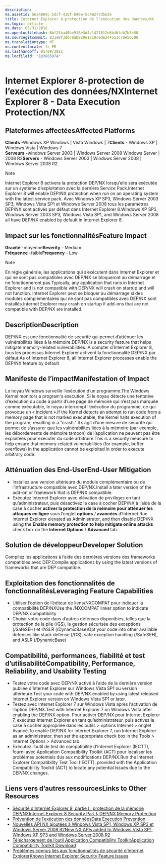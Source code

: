 ```yaml
---
description: .
ms.assetid: 56a4889c-5dcf-416f-b46e-5c48277d5636
title: Internet Explorer 8-protection de l’exécution des données/NX
ms.topic: article
ms.date: 05/31/2018
ms.openlocfilehash: 6bf23ba40be518e3d4c1421012e6b46fdb7b5e50
ms.sourcegitcommit: 831e8f3db78ab820e1710cede244553c70e50500
ms.translationtype: MT
ms.contentlocale: fr-FR
ms.lasthandoff: 01/08/2021
ms.locfileid: "103865974"
---
```

# <a name="internet-explorer-8---data-execution-protectionnx"></a><span data-ttu-id="3a6c4-103">Internet Explorer 8-protection de l’exécution des données/NX</span><span class="sxs-lookup"><span data-stu-id="3a6c4-103">Internet Explorer 8 - Data Execution Protection/NX</span></span>

## <a name="affected-platforms"></a><span data-ttu-id="3a6c4-104">Plateformes affectées</span><span class="sxs-lookup"><span data-stu-id="3a6c4-104">Affected Platforms</span></span>

 <span data-ttu-id="3a6c4-105">**Clients** -Windows XP Windows \| Vista Windows \| 7</span><span class="sxs-lookup"><span data-stu-id="3a6c4-105">**Clients** - Windows XP \| Windows Vista \| Windows 7</span></span>  
<span data-ttu-id="3a6c4-106">**Serveurs** -windows Server 2003 \| Windows Server 2008 Windows Server \| 2008 R2</span><span class="sxs-lookup"><span data-stu-id="3a6c4-106">**Servers** - Windows Server 2003 \| Windows Server 2008 \| Windows Server 2008 R2</span></span>  










> [!Note]  
> <span data-ttu-id="3a6c4-107">Internet Explorer 8 activera la protection DEP/NX lorsqu’elle sera exécutée sur un système d’exploitation avec la dernière Service Pack.</span><span class="sxs-lookup"><span data-stu-id="3a6c4-107">Internet Explorer 8 will enable DEP/NX protection when run on an operating system with the latest service pack.</span></span> <span data-ttu-id="3a6c4-108">Avec Windows XP SP3, Windows Server 2003 SP3, Windows Vista SP1 et Windows Server 2008 tous les paramètres DEP/NX sont activés par défaut dans Internet Explorer 8.</span><span class="sxs-lookup"><span data-stu-id="3a6c4-108">Windows XP SP3, Windows Server 2003 SP3, Windows Vista SP1, and Windows Server 2008 all have DEP/NX enabled by default in Internet Explorer 8.</span></span>

 

## <a name="feature-impact"></a><span data-ttu-id="3a6c4-109">Impact sur les fonctionnalités</span><span class="sxs-lookup"><span data-stu-id="3a6c4-109">Feature Impact</span></span>

<span data-ttu-id="3a6c4-110">**Gravité** -moyenne</span><span class="sxs-lookup"><span data-stu-id="3a6c4-110">**Severity** - Medium</span></span>  
<span data-ttu-id="3a6c4-111">**Fréquence** -faible</span><span class="sxs-lookup"><span data-stu-id="3a6c4-111">**Frequency** - Low</span></span>  

> [!Note]  
> <span data-ttu-id="3a6c4-112">En règle générale, les applications qui s’exécutent dans Internet Explorer et qui ne sont pas compatibles avec DEP/NX se bloqueront au démarrage et ne fonctionneront pas.</span><span class="sxs-lookup"><span data-stu-id="3a6c4-112">Typically, any application that runs in Internet Explorer and is not compatible with DEP/NX will crash on startup and will not function.</span></span> <span data-ttu-id="3a6c4-113">Internet Explorer peut se bloquer au démarrage si des modules complémentaires qui ne sont pas compatibles avec DEP/NX sont installés.</span><span class="sxs-lookup"><span data-stu-id="3a6c4-113">Internet Explorer may crash on startup if add-ons that are not compatible with DEP/NX are installed.</span></span>

 

## <a name="description"></a><span data-ttu-id="3a6c4-114">Description</span><span class="sxs-lookup"><span data-stu-id="3a6c4-114">Description</span></span>

<span data-ttu-id="3a6c4-115">DEP/NX est une fonctionnalité de sécurité qui permet d’atténuer les vulnérabilités liées à la mémoire.</span><span class="sxs-lookup"><span data-stu-id="3a6c4-115">DEP/NX is a security feature that helps mitigate memory-related vulnerabilities.</span></span> <span data-ttu-id="3a6c4-116">À compter d’Internet Explorer 8, tous les processus Internet Explorer activent la fonctionnalité DEP/NX par défaut.</span><span class="sxs-lookup"><span data-stu-id="3a6c4-116">As of Internet Explorer 8, all Internet Explorer processes enable the DEP/NX feature by default.</span></span>

## <a name="manifestation-of-impact"></a><span data-ttu-id="3a6c4-117">Manifeste de l’impact</span><span class="sxs-lookup"><span data-stu-id="3a6c4-117">Manifestation of Impact</span></span>

<span data-ttu-id="3a6c4-118">Le noyau Windows surveille l’exécution d’un programme.</span><span class="sxs-lookup"><span data-stu-id="3a6c4-118">The Windows Kernel monitors a program's execution.</span></span> <span data-ttu-id="3a6c4-119">Si le noyau détecte une tentative d’exécution du code à partir d’une page de mémoire qui n’est pas marquée comme exécutable, le noyau interrompt l’exécution du programme, ce qui provoque un « incident ».</span><span class="sxs-lookup"><span data-stu-id="3a6c4-119">If the Kernel detects an attempt to run code from a memory page that is not marked executable, the Kernel halts execution of the program, resulting in a "crash."</span></span> <span data-ttu-id="3a6c4-120">Il s’agit d’une mesure de sécurité qui permet de s’assurer que les vulnérabilités liées à la mémoire (par exemple, les débordements de mémoire tampon) de l’application ne peuvent pas être exploitées pour exécuter du code arbitraire.</span><span class="sxs-lookup"><span data-stu-id="3a6c4-120">This is a security measure to help ensure that memory-related vulnerabilities (for example, buffer overflows) in the application cannot be exploited in order to execute arbitrary code.</span></span>

## <a name="end-user-mitigation"></a><span data-ttu-id="3a6c4-121">Atténuation des End-User</span><span class="sxs-lookup"><span data-stu-id="3a6c4-121">End-User Mitigation</span></span>

-   <span data-ttu-id="3a6c4-122">Installez une version ultérieure du module complémentaire ou de l’infrastructure compatible avec DEP/NX.</span><span class="sxs-lookup"><span data-stu-id="3a6c4-122">Install a later version of the add-on or framework that is DEP/NX compatible.</span></span>
-   <span data-ttu-id="3a6c4-123">Exécutez Internet Explorer avec élévation de privilèges en tant qu’administrateur, puis désactivez la case à cocher DEP/NX à l’aide de la case à cocher **activer la protection de la mémoire pour atténuer les attaques en ligne** sous l’onglet **options**  /  **avancées** d’Internet.</span><span class="sxs-lookup"><span data-stu-id="3a6c4-123">Run Internet Explorer elevated as Administrator, and then disable DEP/NX using the **Enable memory protection to help mitigate online attacks** check box on the **Internet Options** / **Advanced** tab.</span></span>

## <a name="developer-solution"></a><span data-ttu-id="3a6c4-124">Solution de développeur</span><span class="sxs-lookup"><span data-stu-id="3a6c4-124">Developer Solution</span></span>

<span data-ttu-id="3a6c4-125">Compilez les applications à l’aide des dernières versions des frameworks compatibles avec DEP.</span><span class="sxs-lookup"><span data-stu-id="3a6c4-125">Compile applications by using the latest versions of frameworks that are DEP compatible.</span></span>

## <a name="leveraging-feature-capabilities"></a><span data-ttu-id="3a6c4-126">Exploitation des fonctionnalités de fonctionnalités</span><span class="sxs-lookup"><span data-stu-id="3a6c4-126">Leveraging Feature Capabilities</span></span>

-   <span data-ttu-id="3a6c4-127">Utiliser l’option de l’éditeur de liens/NXCOMPAT pour indiquer la compatibilité DEP/NX</span><span class="sxs-lookup"><span data-stu-id="3a6c4-127">Use the /NXCOMPAT linker option to indicate DEP/NX compatibility</span></span>
-   <span data-ttu-id="3a6c4-128">Choisir votre code dans d’autres défenses disponibles, telles que la protection de la pile (/GS), la gestion sécurisée des exceptions (/SafeSEH) et l’ASLR (/DynamicBase)</span><span class="sxs-lookup"><span data-stu-id="3a6c4-128">Opt your code into other available defenses like stack defense (/GS), safe exception handling (/SafeSEH), and ASLR (/DynamicBase)</span></span>

## <a name="compatibility-performance-reliability-and-usability-testing"></a><span data-ttu-id="3a6c4-129">Compatibilité, performances, fiabilité et test d’utilisabilité</span><span class="sxs-lookup"><span data-stu-id="3a6c4-129">Compatibility, Performance, Reliability, and Usability Testing</span></span>

-   <span data-ttu-id="3a6c4-130">Testez votre code avec DEP/NX activé à l’aide de la dernière version publiée d’Internet Explorer sur Windows Vista SP1 ou version ultérieure.</span><span class="sxs-lookup"><span data-stu-id="3a6c4-130">Test your code with DEP/NX enabled by using latest released Internet Explorer version on Windows Vista SP1 or later.</span></span>
-   <span data-ttu-id="3a6c4-131">Testez avec Internet Explorer 7 sur Windows Vista après l’activation de l’option DEP/NX.</span><span class="sxs-lookup"><span data-stu-id="3a6c4-131">Test with Internet Explorer 7 on Windows Vista after enabling the DEP/NX option.</span></span> <span data-ttu-id="3a6c4-132">Pour activer DEP/NX pour Internet Explorer 7, exécutez Internet Explorer en tant qu’administrateur, puis activez la case à cocher appropriée dans les outils > options Internet > onglet Avancé.</span><span class="sxs-lookup"><span data-stu-id="3a6c4-132">To enable DEP/NX for Internet Explorer 7, run Internet Explorer as an administrator, then set the appropriate check box in the Tools > Internet Options > Advanced tab.</span></span>
-   <span data-ttu-id="3a6c4-133">Exécutez l’outil de test de compatibilité d’Internet Explorer (IECTT), fourni avec Application Compatibility Toolkit (ACT) pour localiser les problèmes potentiels dus aux modifications DEP/NX.</span><span class="sxs-lookup"><span data-stu-id="3a6c4-133">Run the Internet Explorer Compatibility Test Tool (IECTT), provided with the Application Compatibility Toolkit (ACT) to locate any potential issues due to the DEP/NX changes.</span></span>

## <a name="links-to-other-resources"></a><span data-ttu-id="3a6c4-134">Liens vers d’autres ressources</span><span class="sxs-lookup"><span data-stu-id="3a6c4-134">Links to Other Resources</span></span>

-   [<span data-ttu-id="3a6c4-135">Sécurité d’Internet Explorer 8, partie I : protection de la mémoire DEP/NX</span><span class="sxs-lookup"><span data-stu-id="3a6c4-135">Internet Explorer 8 Security Part I: DEP/NX Memory Protection</span></span>](/archive/blogs/ie/)
-   [<span data-ttu-id="3a6c4-136">Prévention de l’exécution des données</span><span class="sxs-lookup"><span data-stu-id="3a6c4-136">Data Execution Prevention</span></span>](../memory/data-execution-prevention.md)
-   [<span data-ttu-id="3a6c4-137">Nouvelles API NX ajoutées à Windows Vista SP1, Windows XP SP3 et Windows Server 2008 R2</span><span class="sxs-lookup"><span data-stu-id="3a6c4-137">New NX APIs added to Windows Vista SP1, Windows XP SP3 and Windows Server 2008 R2</span></span>](/archive/blogs/michael_howard/)
-   [<span data-ttu-id="3a6c4-138">Téléchargement de l’outil Application Compatibility Toolkit</span><span class="sxs-lookup"><span data-stu-id="3a6c4-138">Application Compatibility Toolkit Download</span></span>](/windows-hardware/get-started/adk-install)
-   <span data-ttu-id="3a6c4-139">[Problèmes connus liés aux fonctionnalités de sécurité d’Internet Explorer](/previous-versions/windows/it-pro/windows-7/cc722079(v=ws.10))</span><span class="sxs-lookup"><span data-stu-id="3a6c4-139">[Known Internet Explorer Security Feature Issues](/previous-versions/windows/it-pro/windows-7/cc722079(v=ws.10))</span></span>

 

 
